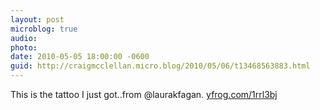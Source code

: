 ```yaml
---
layout: post
microblog: true
audio: 
photo: 
date: 2010-05-05 18:00:00 -0600
guid: http://craigmcclellan.micro.blog/2010/05/06/t13468563883.html
---
```

This is the tattoo I just got..from @laurakfagan.  [yfrog.com/1rrl3bj](http://yfrog.com/1rrl3bj)
